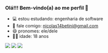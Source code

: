 ### Olá!!! Bem-vindo(a) ao me perfil 👋

- 💻 estou estudando: engenharia de software
- 💬 fale comigo: nicolas14betini@gmail.com
- 😄 pronomes: ele/dele
- 👨‍🦱 idade: 18 anos

 <div> 
  <a href="https://instagram.com/nicolas_betini14" target="_blank"><img src="https://img.shields.io/badge/-Instagram-%23E4405F?style=for-the-badge&logo=instagram&logoColor=white" target="_blank"></a>
  <a href = "mailto:nicolas14betini@gmail.com"><img src="https://img.shields.io/badge/-Gmail-%23333?style=for-the-badge&logo=gmail&logoColor=white" target="_blank"></a>
  <a href="https://www.linkedin.com/in/nícolas-betini-b82575306" target="_blank"><img src="https://img.shields.io/badge/-LinkedIn-%230077B5?style=for-the-badge&logo=linkedin&logoColor=white" target="_blank"></a> 
  
</div>
